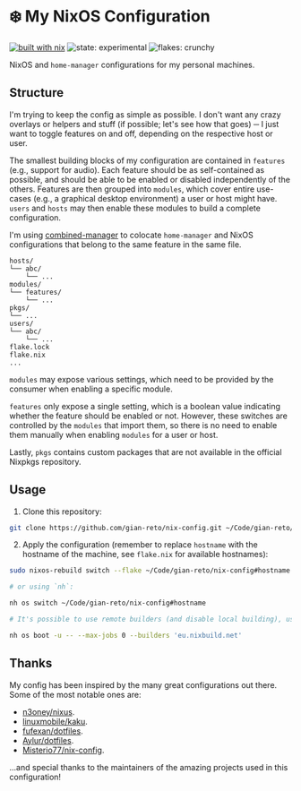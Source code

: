 # ❄️ My NixOS Configuration

[![built with nix](https://img.shields.io/static/v1?logo=nixos&logoColor=white&label=&message=Built%20with%20Nix&color=7e7eff)](https://builtwithnix.org)
![state: experimental](https://img.shields.io/badge/state-experimental-orange)
![flakes: crunchy](https://img.shields.io/badge/flakes-crunchy-yellow)

NixOS and `home-manager` configurations for my personal machines.

## Structure

I'm trying to keep the config as simple as possible. I don't want any crazy overlays or helpers and stuff (if possible; let's see how that goes) ─ I just want to toggle features on and off, depending on the respective host or user.

The smallest building blocks of my configuration are contained in `features` (e.g., support for audio). Each feature should be as self-contained as possible, and should be able to be enabled or disabled independently of the others. Features are then grouped into `modules`, which cover entire use-cases (e.g., a graphical desktop environment) a user or host might have. `users` and `hosts` may then enable these modules to build a complete configuration.

I'm using [combined-manager](https://github.com/FlafyDev/combined-manager) to colocate `home-manager` and NixOS configurations that belong to the same feature in the same file.

```plaintext
hosts/
└── abc/
    └── ...
modules/
└── features/
    └── ...
pkgs/
└── ...
users/
└── abc/
    └── ...
flake.lock
flake.nix
...
```

`modules` may expose various settings, which need to be provided by the consumer when enabling a specific module.

`features` only expose a single setting, which is a boolean value indicating whether the feature should be enabled or not. However, these switches are controlled by the `modules` that import them, so there is no need to enable them manually when enabling `modules` for a user or host.

Lastly, `pkgs` contains custom packages that are not available in the official Nixpkgs repository.

## Usage

1. Clone this repository:

```sh
git clone https://github.com/gian-reto/nix-config.git ~/Code/gian-reto/nix-config
```

2. Apply the configuration (remember to replace `hostname` with the hostname of the machine, see `flake.nix` for available hostnames):

```sh
sudo nixos-rebuild switch --flake ~/Code/gian-reto/nix-config#hostname

# or using `nh`:

nh os switch ~/Code/gian-reto/nix-config#hostname

# It's possible to use remote builders (and disable local building), using e.g.:

nh os boot -u -- --max-jobs 0 --builders 'eu.nixbuild.net'
```

## Thanks

My config has been inspired by the many great configurations out there. Some of the most notable ones are:

- [n3oney/nixus](https://github.com/n3oney/nixus).
- [linuxmobile/kaku](https://github.com/linuxmobile/kaku).
- [fufexan/dotfiles](https://github.com/fufexan/dotfiles).
- [Aylur/dotfiles](https://github.com/Aylur/dotfiles).
- [Misterio77/nix-config](https://github.com/Misterio77/nix-config).

...and special thanks to the maintainers of the amazing projects used in this configuration!
